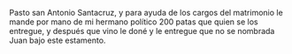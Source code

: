 Pasto san Antonio Santacruz, y para ayuda de los cargos del matrimonio le mande por mano de mi hermano político 200 patas que quien se los entregue, y después que vino le doné y le entregue que no se nombrada Juan bajo este estamento.